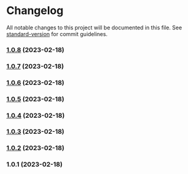 # Changelog

All notable changes to this project will be documented in this file. See [standard-version](https://github.com/conventional-changelog/standard-version) for commit guidelines.

### [1.0.8](https://github.com/alexsanteenodev/ai-face-detection/compare/v1.0.7...v1.0.8) (2023-02-18)

### [1.0.7](https://github.com/alexsanteenodev/ai-face-detection/compare/v1.0.6...v1.0.7) (2023-02-18)

### [1.0.6](https://github.com/alexsanteenodev/ai-face-detection/compare/v1.0.5...v1.0.6) (2023-02-18)

### [1.0.5](https://github.com/alexsanteenodev/ai-face-detection/compare/v1.0.4...v1.0.5) (2023-02-18)

### [1.0.4](https://github.com/alexsanteenodev/ai-face-detection/compare/v1.0.3...v1.0.4) (2023-02-18)

### [1.0.3](https://github.com/alexsanteenodev/ai-face-detection/compare/v1.0.2...v1.0.3) (2023-02-18)

### [1.0.2](https://github.com/alexsanteenodev/ai-face-detection/compare/v1.0.1...v1.0.2) (2023-02-18)

### 1.0.1 (2023-02-18)
